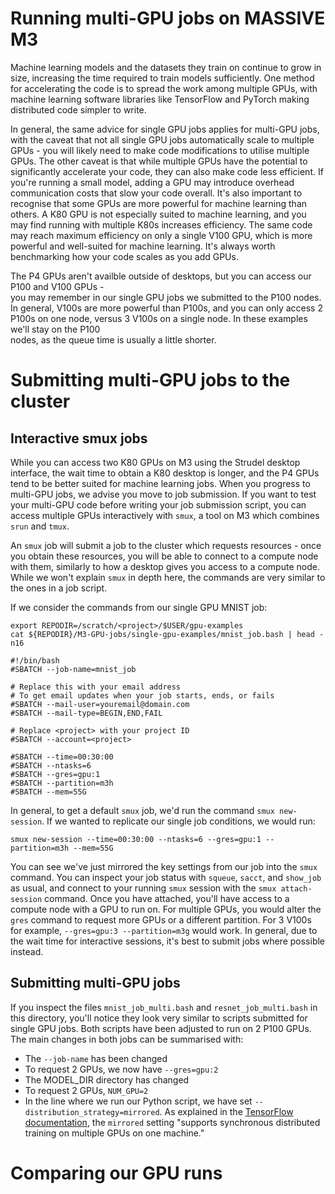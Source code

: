 # Running multi-GPU jobs on MASSIVE M3
Machine learning models and the datasets they train on continue to grow in size,
increasing the time required to train models sufficiently. One method for 
accelerating the code is to spread the work among multiple GPUs, with
machine learning software libraries like TensorFlow and PyTorch making
distributed code simpler to write.

In general, the same advice for single GPU jobs applies for multi-GPU jobs,
with the caveat that not all single GPU jobs automatically scale to multiple 
GPUs - you will likely need to make code modifications to utilise
multiple GPUs. The other caveat is that while multiple GPUs have the 
potential to significantly accelerate your code, they can also make code
less efficient. If you're running a small model, adding a GPU may introduce 
overhead communication costs that slow your code overall. It's also 
important to recognise that some GPUs are more powerful for machine 
learning than others. A K80 GPU is not especially suited to machine learning, 
and you may find running with multiple K80s increases efficiency. The same code 
may reach maximum efficiency on only a single V100 GPU, which is more
powerful and well-suited for machine learning. It's always worth benchmarking how
your code scales as you add GPUs.

The P4 GPUs aren't availble outside of desktops, but you can access our P100 and V100 GPUs -  
you may remember in our single GPU jobs we submitted to the P100 nodes.
In general, V100s are more powerful than P100s, and you can only access 2 P100s on one node,
versus 3 V100s on a single node. In these examples we'll stay on the P100  
nodes, as the queue time is usually a little shorter.

# Submitting multi-GPU jobs to the cluster
## Interactive smux jobs
While you can access two K80 GPUs on M3 using the Strudel desktop interface,
the wait time to obtain a K80 desktop is longer, and the P4 GPUs tend to 
be better suited for machine learning jobs. When you progress to multi-GPU
jobs, we advise you move to job submission. If you want to test
your multi-GPU code before writing your job submission script, you can access
multiple GPUs interactively with `smux`, a tool on M3 which combines `srun`
and `tmux`. 

An `smux` job will submit a job to the cluster which requests resources - 
once you obtain these resources, you will be able to connect to a compute
node with them, similarly to how a desktop gives you access to a compute node.
While we won't explain `smux` in depth here, the commands are very similar to 
the ones in a job script.

If we consider the commands from our single GPU MNIST job:

```
export REPODIR=/scratch/<project>/$USER/gpu-examples
cat ${REPODIR}/M3-GPU-jobs/single-gpu-examples/mnist_job.bash | head -n16

#!/bin/bash
#SBATCH --job-name=mnist_job

# Replace this with your email address
# To get email updates when your job starts, ends, or fails
#SBATCH --mail-user=youremail@domain.com
#SBATCH --mail-type=BEGIN,END,FAIL

# Replace <project> with your project ID
#SBATCH --account=<project>

#SBATCH --time=00:30:00
#SBATCH --ntasks=6
#SBATCH --gres=gpu:1
#SBATCH --partition=m3h
#SBATCH --mem=55G
```
In general, to get a default `smux` job, we'd run the command `smux new-session`. 
If we wanted to replicate our single job conditions, we would run:

```
smux new-session --time=00:30:00 --ntasks=6 --gres=gpu:1 --partition=m3h --mem=55G
```
You can see we've just mirrored the key settings from our job into the `smux` command. You can
inspect your job status with `squeue`, `sacct`, and `show_job` as usual, and connect
to your running `smux` session with the `smux attach-session` command. Once you have attached,
you'll have access to a compute node with a GPU to run on. For multiple GPUs, you would alter
the `gres` command to request more GPUs or a different partition. For 3 V100s for example,
`--gres=gpu:3 --partition=m3g` would work. In general, due to the wait time for interactive sessions, 
it's best to submit jobs where possible instead.

## Submitting multi-GPU jobs
If you inspect the files `mnist_job_multi.bash` and `resnet_job_multi.bash` in this directory, 
you'll notice they look very similar to scripts submitted for single GPU jobs. Both scripts have been
adjusted to run on 2 P100 GPUs. The main changes in both jobs can be summarised with:

- The `--job-name` has been changed
- To request 2 GPUs, we now have `--gres=gpu:2`
- The MODEL_DIR directory has changed
- To request 2 GPUs, `NUM_GPU=2` 
- In the line where we run our Python script, we have set `--distribution_strategy=mirrored`. As 
  explained in the [TensorFlow documentation](https://www.tensorflow.org/guide/distributed_training),
  the `mirrored` setting "supports synchronous distributed training on multiple GPUs on one machine."

# Comparing our GPU runs

